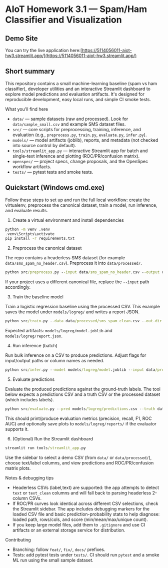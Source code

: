 # AIoT Homework 3.1 — Spam/Ham Classifier and Visualization

## Demo Site
You can try the live application here:[https://5114056011-aiot-hw3.streamlit.app/](https://5114056011-aiot-hw3.streamlit.app/)

## Short summary

This repository contains a small machine-learning baseline (spam vs ham classifier), developer utilities and an interactive Streamlit dashboard to explore model predictions and evaluation artifacts. It's designed for reproducible development, easy local runs, and simple CI smoke tests.

What you'll find here

- `data/` — sample datasets (raw and processed). Look for `data/sample_small.csv` and example SMS dataset files.
- `src/` — core scripts for preprocessing, training, inference, and evaluation (e.g., `preprocess.py`, `train.py`, `evaluate.py`, `infer.py`).
- `models/` — model artifacts (joblib), reports, and metadata (not checked into source control by default).
- `tools/streamlit_app.py` — interactive Streamlit app for batch and single-text inference and plotting (ROC/PR/confusion matrix).
- `openspec/` — project specs, change proposals, and the OpenSpec workflow artifacts.
- `tests/` — pytest tests and smoke tests.

## Quickstart (Windows cmd.exe)

Follow these steps to set up and run the full local workflow: create the virtualenv, preprocess the canonical dataset, train a model, run inference, and evaluate results.

1) Create a virtual environment and install dependencies

```bat
python -m venv .venv
.venv\Scripts\activate
pip install -r requirements.txt
```

2) Preprocess the canonical dataset

The repo contains a headerless SMS dataset (for example `data/sms_spam_no_header.csv`). Preprocess it into `data/processed/`.

```bat
python src/preprocess.py --input data/sms_spam_no_header.csv --output data/processed/sms_spam_clean.csv
```

If your project uses a different canonical file, replace the `--input` path accordingly.

3) Train the baseline model

Train a logistic regression baseline using the processed CSV. This example saves the model under `models/logreg/` and writes a report JSON.

```bat
python src/train.py --data data/processed/sms_spam_clean.csv --out-dir models/logreg --cv 2 --seed 42
```

Expected artifacts: `models/logreg/model.joblib` and `models/logreg/report.json`.

4) Run inference (batch)

Run bulk inference on a CSV to produce predictions. Adjust flags for input/output paths or column names as needed.

```bat
python src/infer.py --model models/logreg/model.joblib --input data/processed/sms_spam_clean.csv --output models/logreg/predictions.csv
```

5) Evaluate predictions

Evaluate the produced predictions against the ground-truth labels. The tool below expects a predictions CSV and a truth CSV or the processed dataset (which includes labels).

```bat
python src/evaluate.py --pred models/logreg/predictions.csv --truth data/processed/sms_spam_clean.csv
```

This should print/produce evaluation metrics (precision, recall, F1, ROC AUC) and optionally save plots to `models/logreg/reports/` if the evaluator supports it.

6) (Optional) Run the Streamlit dashboard

```bat
streamlit run tools/streamlit_app.py
```

Use the sidebar to select a demo CSV (from `data/` or `data/processed/`), choose text/label columns, and view predictions and ROC/PR/confusion matrix plots.

Notes & debugging tips

- Headerless CSVs (label,text) are supported: the app attempts to detect `text` or `text_clean` columns and will fall back to parsing headerless 2-column CSVs.
- If ROC/PR curves look identical across different CSV selections, check the Streamlit sidebar. The app includes debugging markers for the loaded CSV file and basic prediction-probability stats to help diagnose: loaded path, rows/cols, and score (min/mean/max/unique count).
- If you keep large model files, add them to `.gitignore` and use CI artifacts or an external storage service for distribution.

Contributing

- Branching: follow `feat/`, `fix/`, `docs/` prefixes.
- Tests: add pytest tests under `tests/`. CI should run `pytest` and a smoke ML run using the small sample dataset.
